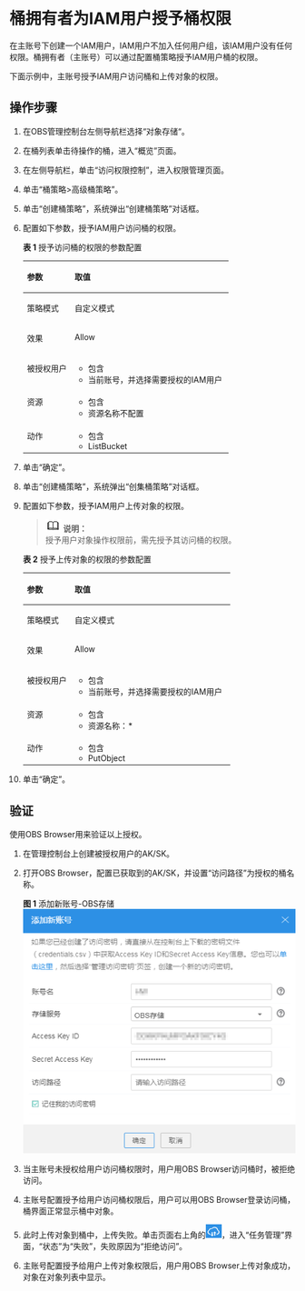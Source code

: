 # 桶拥有者为IAM用户授予桶权限<a name="obs_03_0080"></a>

在主账号下创建一个IAM用户，IAM用户不加入任何用户组，该IAM用户没有任何权限。桶拥有者（主账号）可以通过配置桶策略授予IAM用户桶的权限。

下面示例中，主账号授予IAM用户访问桶和上传对象的权限。

## 操作步骤<a name="section13279211683"></a>

1.  在OBS管理控制台左侧导航栏选择“对象存储“。
2.  在桶列表单击待操作的桶，进入“概览”页面。
3.  在左侧导航栏，单击“访问权限控制”，进入权限管理页面。
4.  单击“桶策略\>高级桶策略”。
5.  单击“创建桶策略”，系统弹出“创建桶策略”对话框。
6.  配置如下参数，授予IAM用户访问桶的权限。

    **表 1**  授予访问桶的权限的参数配置

    <a name="table7531653104420"></a>
    <table><thead align="left"><tr id="row2532105311447"><th class="cellrowborder" valign="top" width="23.189999999999998%" id="mcps1.2.3.1.1"><p id="p16532195364414"><a name="p16532195364414"></a><a name="p16532195364414"></a>参数</p>
    </th>
    <th class="cellrowborder" valign="top" width="76.81%" id="mcps1.2.3.1.2"><p id="p15532145310443"><a name="p15532145310443"></a><a name="p15532145310443"></a>取值</p>
    </th>
    </tr>
    </thead>
    <tbody><tr id="row953216536449"><td class="cellrowborder" valign="top" width="23.189999999999998%" headers="mcps1.2.3.1.1 "><p id="p1653265344417"><a name="p1653265344417"></a><a name="p1653265344417"></a>策略模式</p>
    </td>
    <td class="cellrowborder" valign="top" width="76.81%" headers="mcps1.2.3.1.2 "><p id="p95328538440"><a name="p95328538440"></a><a name="p95328538440"></a>自定义模式</p>
    </td>
    </tr>
    <tr id="row16532753114417"><td class="cellrowborder" valign="top" width="23.189999999999998%" headers="mcps1.2.3.1.1 "><p id="p353219537448"><a name="p353219537448"></a><a name="p353219537448"></a>效果</p>
    </td>
    <td class="cellrowborder" valign="top" width="76.81%" headers="mcps1.2.3.1.2 "><p id="p5532353104418"><a name="p5532353104418"></a><a name="p5532353104418"></a>Allow</p>
    </td>
    </tr>
    <tr id="row115321753164415"><td class="cellrowborder" valign="top" width="23.189999999999998%" headers="mcps1.2.3.1.1 "><p id="p1553215538449"><a name="p1553215538449"></a><a name="p1553215538449"></a>被授权用户</p>
    </td>
    <td class="cellrowborder" valign="top" width="76.81%" headers="mcps1.2.3.1.2 "><a name="ul136938242519"></a><a name="ul136938242519"></a><ul id="ul136938242519"><li>包含</li><li>当前账号，并选择需要授权的IAM用户</li></ul>
    </td>
    </tr>
    <tr id="row653285374414"><td class="cellrowborder" valign="top" width="23.189999999999998%" headers="mcps1.2.3.1.1 "><p id="p753212538444"><a name="p753212538444"></a><a name="p753212538444"></a>资源</p>
    </td>
    <td class="cellrowborder" valign="top" width="76.81%" headers="mcps1.2.3.1.2 "><a name="ul964933612542"></a><a name="ul964933612542"></a><ul id="ul964933612542"><li>包含</li><li>资源名称不配置</li></ul>
    </td>
    </tr>
    <tr id="row18790945165418"><td class="cellrowborder" valign="top" width="23.189999999999998%" headers="mcps1.2.3.1.1 "><p id="p12791194519544"><a name="p12791194519544"></a><a name="p12791194519544"></a>动作</p>
    </td>
    <td class="cellrowborder" valign="top" width="76.81%" headers="mcps1.2.3.1.2 "><a name="ul815102155519"></a><a name="ul815102155519"></a><ul id="ul815102155519"><li>包含</li><li>ListBucket</li></ul>
    </td>
    </tr>
    </tbody>
    </table>

7.  单击“确定”。
8.  单击“创建桶策略”，系统弹出“创集桶策略”对话框。
9.  配置如下参数，授予IAM用户上传对象的权限。

    >![](public_sys-resources/icon-note.gif) **说明：**   
    >授予用户对象操作权限前，需先授予其访问桶的权限。  

    **表 2**  授予上传对象的权限的参数配置

    <a name="table566311261565"></a>
    <table><thead align="left"><tr id="row16664826175610"><th class="cellrowborder" valign="top" width="22.98%" id="mcps1.2.3.1.1"><p id="p1466442615612"><a name="p1466442615612"></a><a name="p1466442615612"></a>参数</p>
    </th>
    <th class="cellrowborder" valign="top" width="77.02%" id="mcps1.2.3.1.2"><p id="p1466516269566"><a name="p1466516269566"></a><a name="p1466516269566"></a>取值</p>
    </th>
    </tr>
    </thead>
    <tbody><tr id="row12665142619562"><td class="cellrowborder" valign="top" width="22.98%" headers="mcps1.2.3.1.1 "><p id="p36664266562"><a name="p36664266562"></a><a name="p36664266562"></a>策略模式</p>
    </td>
    <td class="cellrowborder" valign="top" width="77.02%" headers="mcps1.2.3.1.2 "><p id="p14666152615562"><a name="p14666152615562"></a><a name="p14666152615562"></a>自定义模式</p>
    </td>
    </tr>
    <tr id="row3667132613567"><td class="cellrowborder" valign="top" width="22.98%" headers="mcps1.2.3.1.1 "><p id="p1866732655612"><a name="p1866732655612"></a><a name="p1866732655612"></a>效果</p>
    </td>
    <td class="cellrowborder" valign="top" width="77.02%" headers="mcps1.2.3.1.2 "><p id="p966982619569"><a name="p966982619569"></a><a name="p966982619569"></a>Allow</p>
    </td>
    </tr>
    <tr id="row666915260561"><td class="cellrowborder" valign="top" width="22.98%" headers="mcps1.2.3.1.1 "><p id="p8670112635619"><a name="p8670112635619"></a><a name="p8670112635619"></a>被授权用户</p>
    </td>
    <td class="cellrowborder" valign="top" width="77.02%" headers="mcps1.2.3.1.2 "><a name="ul1670726135620"></a><a name="ul1670726135620"></a><ul id="ul1670726135620"><li>包含</li><li>当前账号，并选择需要授权的IAM用户</li></ul>
    </td>
    </tr>
    <tr id="row126721226135618"><td class="cellrowborder" valign="top" width="22.98%" headers="mcps1.2.3.1.1 "><p id="p0673122685615"><a name="p0673122685615"></a><a name="p0673122685615"></a>资源</p>
    </td>
    <td class="cellrowborder" valign="top" width="77.02%" headers="mcps1.2.3.1.2 "><a name="ul11674152619564"></a><a name="ul11674152619564"></a><ul id="ul11674152619564"><li>包含</li><li>资源名称：*</li></ul>
    </td>
    </tr>
    <tr id="row167522618569"><td class="cellrowborder" valign="top" width="22.98%" headers="mcps1.2.3.1.1 "><p id="p1367692611568"><a name="p1367692611568"></a><a name="p1367692611568"></a>动作</p>
    </td>
    <td class="cellrowborder" valign="top" width="77.02%" headers="mcps1.2.3.1.2 "><a name="ul176761226135619"></a><a name="ul176761226135619"></a><ul id="ul176761226135619"><li>包含</li><li>PutObject</li></ul>
    </td>
    </tr>
    </tbody>
    </table>

10. 单击“确定”。

## 验证<a name="section162913213812"></a>

使用OBS Browser用来验证以上授权。

1.  在管理控制台上创建被授权用户的AK/SK。
2.  打开OBS Browser，配置已获取到的AK/SK，并设置“访问路径”为授权的桶名称。

    **图 1**  添加新账号-OBS存储<a name="fig3392193510417"></a>  
    ![](figures/添加新账号-OBS存储.png "添加新账号-OBS存储")

3.  当主账号未授权给用户访问桶权限时，用户用OBS Browser访问桶时，被拒绝访问。
4.  主账号配置授予给用户访问桶权限后，用户可以用OBS Browser登录访问桶，桶界面正常显示桶中对象。
5.  此时上传对象到桶中，上传失败。单击页面右上角的![](figures/icon-browser-setting.png)，进入“任务管理”界面，“状态”为“失败”，失败原因为“拒绝访问”。
6.  主账号配置授予给用户上传对象权限后，用户用OBS Browser上传对象成功，对象在对象列表中显示。


